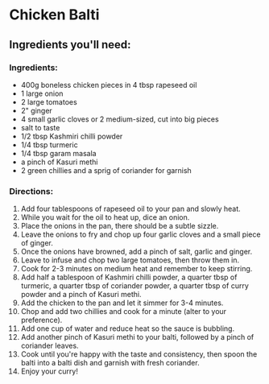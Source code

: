 # Chicken Balti

## Ingredients you'll need:

### Ingredients:
* 400g boneless chicken pieces in 4 tbsp rapeseed oil 
* 1 large onion
* 2 large tomatoes
* 2" ginger 
* 4 small garlic cloves or 2 medium-sized, cut into big pieces
* salt to taste
* 1/2 tbsp Kashmiri chilli powder
* 1/4 tbsp turmeric
* 1/4 tbsp garam masala
* a pinch of Kasuri methi 
* 2 green chillies and a sprig of coriander for garnish


### Directions:
1. Add four tablespoons of rapeseed oil to your pan and slowly heat.
2. While you wait for the oil to heat up, dice an onion.
3. Place the onions in the pan, there should be a subtle sizzle.
4. Leave the onions to fry and chop up four garlic cloves and a small piece of ginger.
5. Once the onions have browned, add a pinch of salt, garlic and ginger.
6. Leave to infuse and chop two large tomatoes, then throw them in.
7. Cook for 2-3 minutes on medium heat and remember to keep stirring.
8. Add half a tablespoon of Kashmiri chilli powder, a quarter tbsp of turmeric, a quarter tbsp of coriander powder, a quarter tbsp of curry powder and a pinch of Kasuri methi.
9. Add the chicken to the pan and let it simmer for 3-4 minutes.
10. Chop and add two chillies and cook for a minute (alter to your preference).
11. Add one cup of water and reduce heat so the sauce is bubbling.
12. Add another pinch of Kasuri methi to your balti, followed by a pinch of coriander leaves.
13. Cook until you're happy with the taste and consistency, then spoon the balti into a balti dish and garnish with fresh coriander. 
14. Enjoy your curry!









